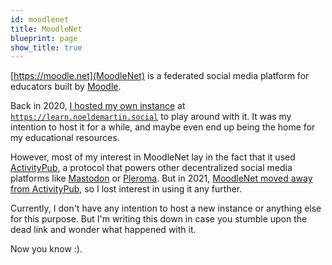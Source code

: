 ```yaml
---
id: moodlenet
title: MoodleNet
blueprint: page
show_title: true
---
```


[https://moodle.net](MoodleNet) is a federated social media platform for educators built by [Moodle](https://moodle.com).

Back in 2020, [I hosted my own instance](/tasks/configuring-a-moodlenet-instance) at <code>https://learn.noeldemartin.social</code> to play around with it. It was my intention to host it for a while, and maybe even end up being the home for my educational resources.

However, most of my interest in MoodleNet lay in the fact that it used [ActivityPub](https://www.w3.org/TR/activitypub/), a protocol that powers other decentralized social media platforms like [Mastodon](https://joinmastodon.org/) or [Pleroma](https://pleroma.social/). But in 2021, [MoodleNet moved away from ActivityPub](https://moodle.org/mod/forum/discuss.php?d=422885), so I lost interest in using it any further.

Currently, I don't have any intention to host a new instance or anything else for this purpose. But I'm writing this down in case you stumble upon the dead link and wonder what happened with it.

Now you know :).
